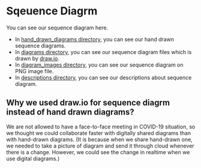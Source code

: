 # Sqeuence Diagrm
You can see our sequence diagram here.  
- In [hand_drawn_diagrams directory](./hand_drawn_diagrams), you can see our hand drawn sequence diagrams.
- In [diagrams directory](./diagrams), you can see our sequence diagram files which is drawn by [draw.io](https://app.diagrams.net/).
- In [diagram_images directory](./diagram_images), you can see our sequence diagram on PNG image file.
- In [descriptions directory](./descriptions), you can see our descriptions about sequence diagram.

## Why we used draw.io for sequence diagrm instead of hand drawn diagrams?
We are not allowed to have a face-to-face meeting in COVID-19 situation, so we thought we could collaborate faster with digitally shared diagrams than with hand-drawn diagrams. (It is because when we share hand-drawn one, we needed to take a picture of diagram and send it through cloud whenever there is a change. However, we could see the change in realtime when we use digital diagrams.)
